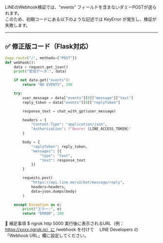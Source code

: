 LINEのWebhook検証では、"events" フィールドを含まないダミーPOSTが送られます。  
このため、初期コードにある以下のような記述では KeyError が発生し、検証が失敗します。

---

## ✅ 修正版コード（Flask対応）

```python
@app.route("/", methods=["POST"])
def webhook():
    data = request.get_json()
    print("受信データ:", data)

    if not data.get("events"):
        return "NO EVENTS", 200

    try:
        user_message = data["events"][0]["message"]["text"]
        reply_token = data["events"][0]["replyToken"]

        response_text = chat_with_gpt(user_message)

        headers = {
            "Content-Type": "application/json",
            "Authorization": f"Bearer {LINE_ACCESS_TOKEN}"
        }

        body = {
            "replyToken": reply_token,
            "messages": [{
                "type": "text",
                "text": response_text
            }]
        }

        requests.post(
            "https://api.line.me/v2/bot/message/reply",
            headers=headers,
            data=json.dumps(body)
        )

    except Exception as e:
        print("エラー:", e)
        return "ERROR", 200
```
📌 補足事項
$ ngrok http 5000 実行後に表示されるURL（例：https://xxxx.ngrok.io）に /webhook を付けて
　LINE Developers の「Webhook URL」欄に設定してください。
